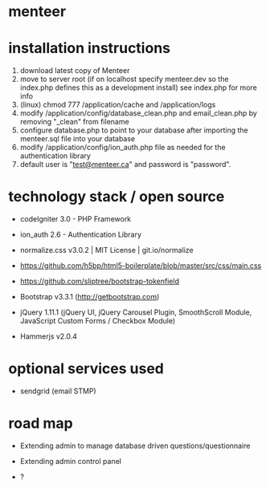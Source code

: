 menteer
=======

installation instructions
=========================

1. download latest copy of Menteer
2. move to server root (if on localhost specify menteer.dev so the index.php defines this as a development install) see index.php for more info
3. (linux) chmod 777 /application/cache and /application/logs
4. modify /application/config/database_clean.php and email_clean.php by removing "_clean" from filename
5. configure database.php to point to your database after importing the menteer.sql file into your database
6. modify /application/config/ion_auth.php file as needed for the authentication library
7. default user is "test@menteer.ca" and password is "password".


technology stack / open source
==============================

* codeIgniter 3.0 - PHP Framework

* ion_auth 2.6 - Authentication Library

* normalize.css v3.0.2 | MIT License | git.io/normalize

* https://github.com/h5bp/html5-boilerplate/blob/master/src/css/main.css

* https://github.com/sliptree/bootstrap-tokenfield

* Bootstrap v3.3.1 (http://getbootstrap.com)

* jQuery 1.11.1 (jQuery UI, jQuery Carousel Plugin, SmoothScroll Module, JavaScript Custom Forms / Checkbox Module)

* Hammerjs v2.0.4


optional services used
======================

* sendgrid (email STMP)


road map
========

* Extending admin to manage database driven questions/questionnaire

* Extending admin control panel

* ?





